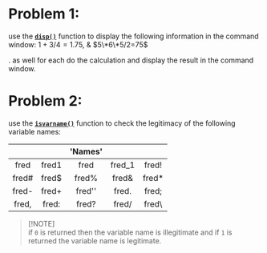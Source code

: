 # Problem 1:
use the [**```disp()```**](https://www.mathworks.com/help/matlab/ref/disp.html) function to display the following information in the command window:
$1 + 3/4 = 1.75$, & $5\*6\*5/2=75$

. as well for each do the calculation and display the result in the command window.
# Problem 2:
use the [**```isvarname()```**](https://www.mathworks.com/help/matlab/ref/isvarname.html) function to check the legitimacy of the following variable names:

|         |           | 'Names'  |           |          |
|:-------:|:---------:|:--------:|:---------:|:--------:|
|  fred   |   fred1   |   fred   |  fred_1   |  fred!   |
|  fred#  |   fred$   |  fred%   |   fred&   |  fred*   |
|  fred-  |   fred+   |  fred''  |   fred.   |  fred;   |
|  fred,  |   fred:   |  fred?   |   fred/   |  fred\   |

> \[!NOTE]\
> if `0` is returned then the variable name is illegitimate and if `1` is returned the variable name is legitimate.


